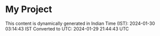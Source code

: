 # My Project

This content is dynamically generated in Indian Time (IST): 2024-01-30 03:14:43 IST
Converted to UTC: 2024-01-29 21:44:43 UTC

